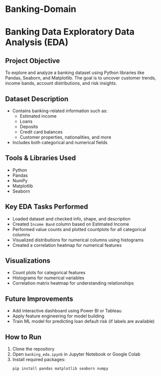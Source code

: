 # Banking-Domain
# Banking Data Exploratory Data Analysis (EDA)

## Project Objective
To explore and analyze a banking dataset using Python libraries like Pandas, Seaborn, and Matplotlib. The goal is to uncover customer trends, income bands, account distributions, and risk insights.

## Dataset Description
- Contains banking-related information such as:
  - Estimated income
  - Loans
  - Deposits
  - Credit card balances
  - Customer properties, nationalities, and more
- Includes both categorical and numerical fields

## Tools & Libraries Used
- Python
- Pandas
- NumPy
- Matplotlib
- Seaborn

## Key EDA Tasks Performed
- Loaded dataset and checked info, shape, and description
- Created `Income Band` column based on Estimated Income
- Performed value counts and plotted countplots for all categorical columns
- Visualized distributions for numerical columns using histograms
- Created a correlation heatmap for numerical features

## Visualizations
- Count plots for categorical features
- Histograms for numerical variables
- Correlation matrix heatmap for understanding relationships

## Future Improvements
- Add interactive dashboard using Power BI or Tableau
- Apply feature engineering for model building
- Train ML model for predicting loan default risk (if labels are available)

## How to Run
1. Clone the repository
2. Open `banking_eda.ipynb` in Jupyter Notebook or Google Colab
3. Install required packages:
   ```bash
   pip install pandas matplotlib seaborn numpy
